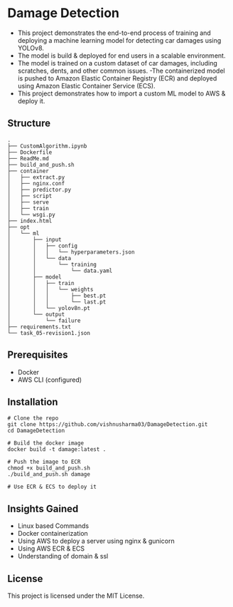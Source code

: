 # Damage Detection

- This project demonstrates the end-to-end process of training and deploying a machine learning model for detecting car damages using YOLOv8.
- The model is build & deployed for end users in a scalable environment.
- The model is trained on a custom dataset of car damages, including scratches, dents, and other common issues. 
-The containerized model is pushed to Amazon Elastic Container Registry (ECR) and deployed using Amazon Elastic Container Service (ECS).
- This project demonstrates how to import a custom ML model to AWS & deploy it.

## Structure
```
.
├── CustomAlgorithm.ipynb
├── Dockerfile
├── ReadMe.md
├── build_and_push.sh
├── container
│   ├── extract.py
│   ├── nginx.conf
│   ├── predictor.py
│   ├── script
│   ├── serve
│   ├── train
│   └── wsgi.py
├── index.html
├── opt
│   └── ml
│       ├── input
│       │   ├── config
│       │   │   └── hyperparameters.json
│       │   └── data
│       │       └── training
│       │           └── data.yaml
│       ├── model
│       │   ├── train
│       │   │   └── weights
│       │   │       ├── best.pt
│       │   │       └── last.pt
│       │   └── yolov8n.pt
│       └── output
│           └── failure
├── requirements.txt
└── task_05-revision1.json
```

## Prerequisites
- Docker
- AWS CLI (configured)

## Installation
```
# Clone the repo
git clone https://github.com/vishnusharma03/DamageDetection.git
cd DamageDetection

# Build the docker image
docker build -t damage:latest .

# Push the image to ECR
chmod +x build_and_push.sh
./build_and_push.sh damage

# Use ECR & ECS to deploy it
```

## Insights Gained

- Linux based Commands
- Docker containerization
- Using AWS to deploy a server using nginx & gunicorn
- Using AWS ECR & ECS
- Understanding of domain & ssl

## License

This project is licensed under the MIT License.